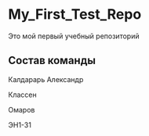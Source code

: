 # My_First_Test_Repo
Это мой первый учебный репозиторий

## Состав команды
Калдарарь Александр

Классен

Омаров

ЭН1-31
